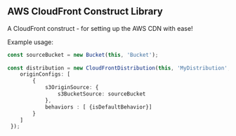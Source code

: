 ## AWS CloudFront Construct Library
A CloudFront construct - for setting up the AWS CDN with ease!

Example usage:

```ts
const sourceBucket = new Bucket(this, 'Bucket');
 
const distribution = new CloudFrontDistribution(this, 'MyDistribution', {
    originConfigs: [
        {
            s3OriginSource: {
                s3BucketSource: sourceBucket
            },
            behaviors : [ {isDefaultBehavior}]
        }
    ]
 });
```
